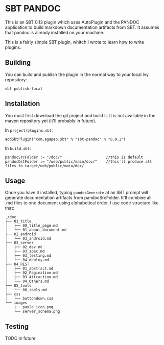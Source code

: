 # SBT PANDOC

This is an SBT 0.13 plugin which uses AutoPlugin and the PANDOC application to 
build markdown documentation artifacts from SBT. 
It assumes that pandoc is already installed on your machine.

This is a fairly simple SBT plugin, whitch I wrote to learn how to write plugins.

## Building 

You can build and publish the plugin in the normal way to your local Ivy repository:

```
sbt publish-local
```

## Installation

You must first download the git project and build it.  It is not available in the maven repository yet (it'll probably in future).

In `project/plugins.sbt`:

```
addSbtPlugin("com.agapep.sbt" % "sbt-pandoc" % "0.0.1")
```

In `build.sbt`:

```
pandocSrcFolder := "/doc/"                    //this is default 
pandocDstFolder := "/web/public/main/doc/"    //this'll produce all files to target/web/public/main/doc/
```

## Usage

Once you have it installed, typing `pandocGenerate` at an SBT prompt will generate documentation artifacts from pandocSrcFolder. 
It'll combine all .md files to one document using alphabetical order. I use code structure like that:

```
./doc
├── 01_title
│   ├── 00_title_page.md
│   └── 01_about_document.md
├── 02_android
│   └── 03_android.md
├── 03_server
│   ├── 02_dev.md
│   ├── 03_spec.md
│   ├── 03_testing.md
│   └── 04_deploy.md
├── 04_REST
│   ├── 01_abstract.md
│   ├── 02_Pagination.md
│   ├── 03_Attraction.md
│   └── 04_Others.md
├── 05_tools
│   └── 06_tools.md
├── css
│   └── buttondown.css
└── images
    ├── paylo_icon.png
    └── server_schema.png
```



## Testing

TODO in future


